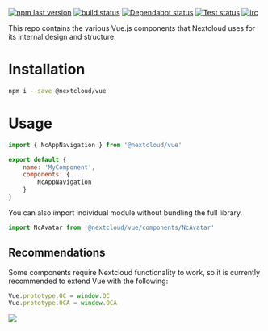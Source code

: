 [![npm last version](https://img.shields.io/npm/v/@nextcloud/vue.svg?style=flat-square)](https://www.npmjs.com/package/@nextcloud/vue)
[![build status](https://img.shields.io/github/actions/workflow/status/nextcloud-libraries/nextcloud-vue/node.yml?style=flat-square)](https://github.com/nextcloud-libraries/nextcloud-vue/actions/workflows/node.yml?query=branch%3Amaster)
[![Dependabot status](https://img.shields.io/badge/Dependabot-enabled-brightgreen.svg?longCache=true&style=flat-square&logo=dependabot)](https://dependabot.com)
[![Test status](https://img.shields.io/github/actions/workflow/status/nextcloud-libraries/nextcloud-vue/npm-test.yml?style=flat-square&label=Test%20status)](https://github.com/nextcloud-libraries/nextcloud-vue/actions/workflows/npm-test.yml?query=branch%3Amaster)
[![irc](https://img.shields.io/badge/IRC-%23nextcloud--dev%20on%20freenode-blue.svg?style=flat-square)](https://webchat.freenode.net/?channels=nextcloud-dev)

<!--
 - SPDX-FileCopyrightText: 2020-2024 Nextcloud GmbH and Nextcloud contributors
 - SPDX-License-Identifier: AGPL-3.0-or-later
-->

This repo contains the various Vue.js components that Nextcloud uses for its internal design and structure.

# Installation

```bash
npm i --save @nextcloud/vue
```

# Usage
```js static
import { NcAppNavigation } from '@nextcloud/vue'

export default {
    name: 'MyComponent',
    components: {
        NcAppNavigation
    }
}
```

You can also import individual module without bundling the full library.


```js static
import NcAvatar from '@nextcloud/vue/components/NcAvatar'
```

## Recommendations

Some components require Nextcloud functionality to work, so it is currently recommended to extend Vue with the following:

```js static
Vue.prototype.OC = window.OC
Vue.prototype.OCA = window.OCA
```

<a href="https://www.netlify.com">
  <img src="https://www.netlify.com/img/global/badges/netlify-dark.svg"/>
</a>
